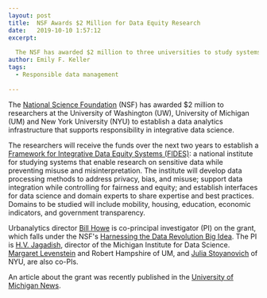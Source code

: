 ```yaml
---
layout: post
title:  NSF Awards $2 Million for Data Equity Research
date:   2019-10-10 1:57:12
excerpt:
  
  The NSF has awarded $2 million to three universities to study systems that enable research on sensitive data while preventing misuse and misinterpretation.
author: Emily F. Keller
tags:
  - Responsible data management
  
---
```


The [National Science Foundation](https://www.nsf.gov/) (NSF) has awarded $2 million to researchers at the University of Washington (UW), University of Michigan (UM) and New York University (NYU) to establish a data analytics infrastructure that supports responsibility in integrative data science.  

The researchers will receive the funds over the next two years to establish a [Framework for Integrative Data Equity Systems (FIDES)](https://urbanalytics.uw.edu/news/2018/01/04/responsible-data-grant/): a national institute for studying systems that enable research on sensitive data while preventing misuse and misinterpretation. The institute will develop data processing methods to address privacy, bias, and misuse; support data integration while controlling for fairness and equity; and establish interfaces for data science and domain experts to share expertise and best practices. Domains to be studied will include mobility, housing, education, economic indicators, and government transparency.

Urbanalytics director [Bill Howe](https://faculty.washington.edu/billhowe/) is co-principal investigator (PI) on the grant, which falls under the NSF's [Harnessing the Data Revolution Big Idea](https://www.nsf.gov/cise/harnessingdata/). The PI is [H.V. Jagadish](http://web.eecs.umich.edu/~jag/), director of the Michigan Institute for Data Science. [Margaret Levenstein](http://www-personal.umich.edu/~maggiel/) and Robert Hampshire of UM, and [Julia Stoyanovich](https://www.cs.drexel.edu/~julia/index.html) of NYU, are also co-PIs.

An article about the grant was recently published in the [University of Michigan News](https://news.umich.edu/u-m-receives-2m-nsf-grant-to-explore-data-equity-systems/).